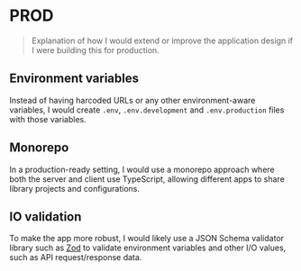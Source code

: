 # PROD

> Explanation of how I would extend or improve the application design if I were building this for production.

## Environment variables

Instead of having harcoded URLs or any other environment-aware variables, I would create `.env`, `.env.development` and `.env.production` files with those variables.

## Monorepo

In a production-ready setting, I would use a monorepo approach where both the server and client use TypeScript, allowing different apps to share library projects and configurations.

## IO validation

To make the app more robust, I would likely use a JSON Schema validator library such as [Zod](https://zod.dev/) to validate environment variables and other I/O values, such as API request/response data.
